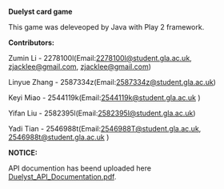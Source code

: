 **Duelyst card game**

This game was deleveoped by Java with Play 2 framework.

**Contributors:**

Zumin Li - 2278100l(Email:2278100l@student.gla.ac.uk, zjacklee@gmail.com, zjacklee@gmail.com)

Linyue Zhang - 2587334z(Email:2587334z@student.gla.ac.uk)

Keyi Miao - 2544119k(Email:2544119k@student.gla.ac.uk )

Yifan Liu - 2582395l(Email:2582395l@student.gla.ac.uk)

Yadi Tian - 2546988t(Email:2546988T@student.gla.ac.uk, 2546988t@student.gla.ac.uk  )

**NOTICE:**

API documention has beend uploaded here [Duelyst_API_Documentation.pdf](https://gla-my.sharepoint.com/personal/2278100l_student_gla_ac_uk/_layouts/15/onedrive.aspx?id=%2Fpersonal%2F2278100l%5Fstudent%5Fgla%5Fac%5Fuk%2FDocuments%2FDuelyst%5FAPI%5Fdocumentation%2Epdf&parent=%2Fpersonal%2F2278100l%5Fstudent%5Fgla%5Fac%5Fuk%2FDocuments&originalPath=aHR0cHM6Ly9nbGEtbXkuc2hhcmVwb2ludC5jb20vOmI6L2cvcGVyc29uYWwvMjI3ODEwMGxfc3R1ZGVudF9nbGFfYWNfdWsvRVZRd0FhcWtQVmhIblJHZGVkUmNoSXNCUTF2SVJlNFUtb0tiZXZOczZ1bThjZz9ydGltZT1adDJ0X2NCRTJVZw). 
